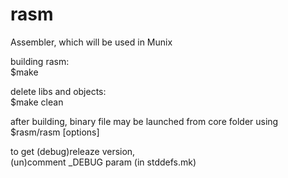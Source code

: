 # rasm  
Assembler, which will be used in Munix  
  
building rasm:  
$make  
  
delete libs and objects:  
$make clean  
  
after building, binary file may be launched from core folder using  
$rasm/rasm [options] <file>

to get (debug)releaze version,  
(un)comment _DEBUG param (in stddefs.mk)
